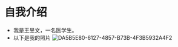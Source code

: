  # 自我介绍
- 我是王昱文，一名医学生。
- 以下是我的照片
![DA5B5E80-6127-4857-B73B-4F3B5932A4F2](https://user-images.githubusercontent.com/91366286/166617959-e5c9899c-9afa-4e0d-b3be-fbbbf05c794f.jpeg)
